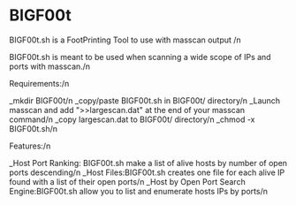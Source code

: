 # BIGF00t
BIGF00t.sh is a FootPrinting Tool to use with masscan output /n



BIGF00t.sh is meant to be used when scanning a wide scope of IPs and ports with masscan./n

Requirements:/n

_mkdir BIGF00t/n
_copy/paste BIGF00t.sh in BIGF00t/ directory/n
_Launch masscan and add ">>largescan.dat" at the end of your masscan command/n
_copy largescan.dat to BIGF00t/ directory/n
_chmod -x BIGF00t.sh/n

Features:/n

_Host Port Ranking: BIGF00t.sh make a list of alive hosts by number of open ports descending/n
_Host Files:BIGF00t.sh creates one file for each alive IP found with a list of their open ports/n
_Host by Open Port Search Engine:BIGF00t.sh allow you to list and enumerate hosts IPs by ports/n

